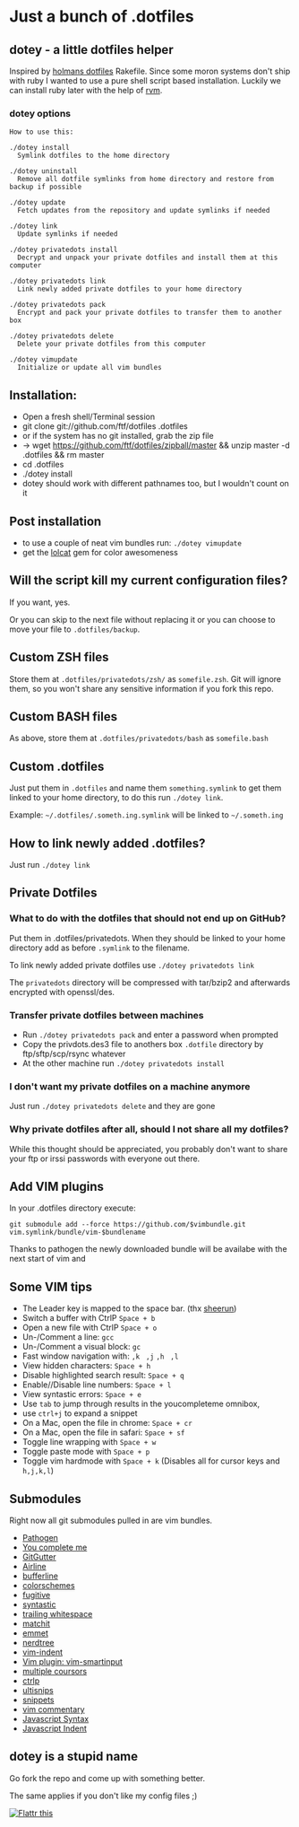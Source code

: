 Just a bunch of .dotfiles
=========================

dotey - a little dotfiles helper
----------

Inspired by [holmans dotfiles](https://github.com/holman/dotfiles)
Rakefile.
Since some moron systems don't ship with ruby I wanted to use a
pure shell script based installation. Luckily we can install ruby later with
the help of [rvm](http://rvm.io).

### dotey options

```
How to use this:

./dotey install
  Symlink dotfiles to the home directory

./dotey uninstall
  Remove all dotfile symlinks from home directory and restore from backup if possible

./dotey update
  Fetch updates from the repository and update symlinks if needed

./dotey link
  Update symlinks if needed

./dotey privatedots install
  Decrypt and unpack your private dotfiles and install them at this computer

./dotey privatedots link
  Link newly added private dotfiles to your home directory

./dotey privatedots pack
  Encrypt and pack your private dotfiles to transfer them to another box

./dotey privatedots delete
  Delete your private dotfiles from this computer

./dotey vimupdate
  Initialize or update all vim bundles
```

Installation:
-------------
- Open a fresh shell/Terminal session
- git clone git://github.com/ftf/dotfiles .dotfiles
- or if the system has no git installed, grab the zip file
- -> wget https://github.com/ftf/dotfiles/zipball/master && unzip master -d .dotfiles && rm master
- cd .dotfiles
- ./dotey install
- dotey should work with different pathnames too, but I wouldn't count on it

Post installation
-----------------
- to use a couple of neat vim bundles run: ```./dotey vimupdate```
- get the [lolcat](https://github.com/busyloop/lolcat) gem for color awesomeness

Will the script kill my current configuration files?
---------------------------------------------
If you want, yes.

Or you can skip to the next file without replacing it or you can choose
to move your file to ```.dotfiles/backup```.

Custom ZSH files
----------------
Store them at ```.dotfiles/privatedots/zsh/``` as ```somefile.zsh```.
Git will ignore them, so you won't share any sensitive information if
you fork this repo.

Custom BASH files
-----------------
As above, store them at ```.dotfiles/privatedots/bash``` as ```somefile.bash```

Custom .dotfiles
----------------
Just put them in ```.dotfiles``` and name them ```something.symlink```
to get them linked to your home directory, to do this run
```./dotey link```.

Example: ```~/.dotfiles/.someth.ing.symlink``` will be linked to ```~/.someth.ing```

How to link newly added .dotfiles?
-------------------------------
Just run ```./dotey link```

Private Dotfiles
----------------

### What to do with the dotfiles that should not end up on GitHub?

Put them in .dotfiles/privatedots. When they should be linked to your
home directory add as before ```.symlink``` to the filename.

To link newly added private dotfiles use ```./dotey
privatedots link```

The ```privatedots``` directory will be compressed with tar/bzip2 and
afterwards encrypted with openssl/des.

### Transfer private dotfiles between machines
- Run ```./dotey privatedots pack``` and enter a password when
  prompted
- Copy the privdots.des3 file to anothers box ```.dotfile``` directory by
  ftp/sftp/scp/rsync whatever
- At the other machine run ```./dotey privatedots install```

### I don't want my private dotfiles on a machine anymore
Just run ```./dotey privatedots delete``` and they are gone

### Why private dotfiles after all, should I not share all my dotfiles?
While this thought should be appreciated, you probably don't want to
share your ftp or irssi passwords with everyone out there.

Add VIM plugins
---------------
In your .dotfiles directory execute:

```
git submodule add --force https://github.com/$vimbundle.git vim.symlink/bundle/vim-$bundlename
```
Thanks to pathogen the newly downloaded bundle will be availabe with the next start of vim and

Some VIM tips
-------------
- The Leader key is mapped to the space bar. (thx [sheerun](http://sheerun.net/2014/03/21/how-to-boost-your-vim-productivity/))
- Switch a buffer with CtrlP ```Space + b```
- Open a new file with CtrlP ```Space + o```
- Un-/Comment a line: ```gcc```
- Un-/Comment a visual block: ```gc```
- Fast window navigation with: ```,k ``` ``` ,j ``` ``` ,h ``` ``` ,l```
- View hidden characters: ```Space + h```
- Disable highlighted search result: ```Space + q```
- Enable//Disable line numbers: ```Space + l```
- View syntastic errors: ```Space + e```
- Use ```tab``` to jump through results in the youcompleteme omnibox,
- use ```ctrl+j``` to expand a snippet
- On a Mac, open the file in chrome: ```Space + cr```
- On a Mac, open the file in safari: ```Space + sf```
- Toggle line wrapping with ```Space + w```
- Toggle paste mode with ```Space + p```
- Toggle vim hardmode with ```Space + k```
  (Disables all for cursor keys and ```h,j,k,l```)

Submodules
----------
Right now all git submodules pulled in are vim bundles.
- [Pathogen](https://github.com/tpope/vim-pathogen)
- [You complete me](https://github.com/Valloric/YouCompleteMe)
- [GitGutter](https://github.com/airblade/vim-gitgutter)
- [Airline](https://github.com/bling/vim-airline.git)
- [bufferline](https://github.com/bling/vim-bufferline.git )
- [colorschemes](https://github.com/flazz/vim-colorschemes)
- [fugitive](https://github.com/tpope/vim-fugitive)
- [syntastic](https://github.com/scrooloose/syntastic)
- [trailing whitespace](https://github.com/bronson/vim-trailing-whitespace)
- [matchit](https://github.com/tmhedberg/matchit)
- [emmet](https://github.com/mattn/emmet-vim)
- [nerdtree](https://github.com/scrooloose/nerdtree)
- [vim-indent](https://github.com/michaeljsmith/vim-indent-object)
- [Vim plugin: vim-smartinput](https://github.com/kana/vim-smartinput)
- [multiple coursors](https://github.com/terryma/vim-multiple-cursors)
- [ctrlp](https://github.com/kien/ctrlp.vim.git)
- [ultisnips](https://github.com/SirVer/ultisnips)
- [snippets](https://github.com/honza/vim-snippets)
- [vim commentary](https://github.com/tpope/vim-commentary)
- [Javascript Syntax](https://github.com/jelera/vim-javascript-syntax)
- [Javascript Indent](https://github.com/vim-scripts/JavaScript-Indent)


dotey is a stupid name
----------------------
Go fork the repo and come up with something better.

The same applies if you don't like my config files ;)


<a href="http://flattr.com/thing/671197/ftf-on-GitHub" target="_blank">
<img src="http://api.flattr.com/button/flattr-badge-large.png"
alt="Flattr this" title="Flattr this" border="0" /></a>
